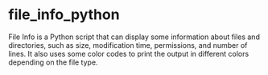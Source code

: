 # file_info_python
File Info is a Python script that can display some information about files and directories, such as size, modification time, permissions, and number of lines. It also uses some color codes to print the output in different colors depending on the file type.
